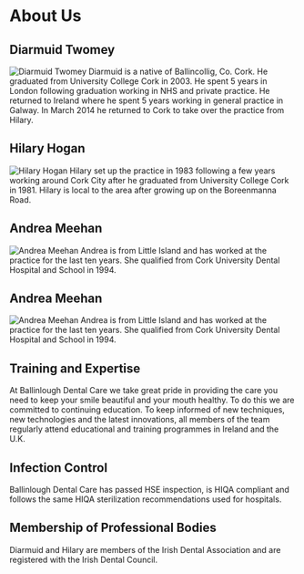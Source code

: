 # About Us

## Diarmuid Twomey

![Diarmuid Twomey][dt]
Diarmuid is a native of Ballincollig, Co. Cork. He graduated from University
College Cork in 2003. He spent 5 years in London following graduation working
in NHS and private practice. He returned to Ireland where he spent 5 years
working in general practice in Galway. In March 2014 he returned to Cork to
take over the practice from Hilary.

## Hilary Hogan

![Hilary Hogan][hh]
Hilary set up the practice in 1983 following a few years working around Cork
City after he graduated from University College Cork in 1981. Hilary is local
to the area after growing up on the Boreenmanna Road.

## Andrea Meehan

![Andrea Meehan][am]
Andrea is from Little Island and has worked at the practice for the last ten
years. She qualified from Cork University Dental Hospital and School in 1994.


## Andrea Meehan

![Andrea Meehan][jj]
Andrea is from Little Island and has worked at the practice for the last ten
years. She qualified from Cork University Dental Hospital and School in 1994.

## Training and Expertise

At Ballinlough Dental Care we take great pride in providing the care you
need to keep your smile beautiful and your mouth healthy.  To do this we
are committed to continuing education.  To keep informed of new
techniques, new technologies and the latest innovations,  all members of the team
regularly attend educational and training programmes in Ireland and the
U.K.

## Infection Control

Ballinlough Dental Care has passed HSE inspection, is HIQA compliant and follows the same HIQA
sterilization recommendations used for hospitals.

## Membership of Professional Bodies

Diarmuid and Hilary are members of the Irish Dental Association and are registered with
the Irish Dental Council. 

[dt]: /dt.jpg
[hh]: /hh.jpg
[am]: /am.jpg
[jj]: /jj.jpg

